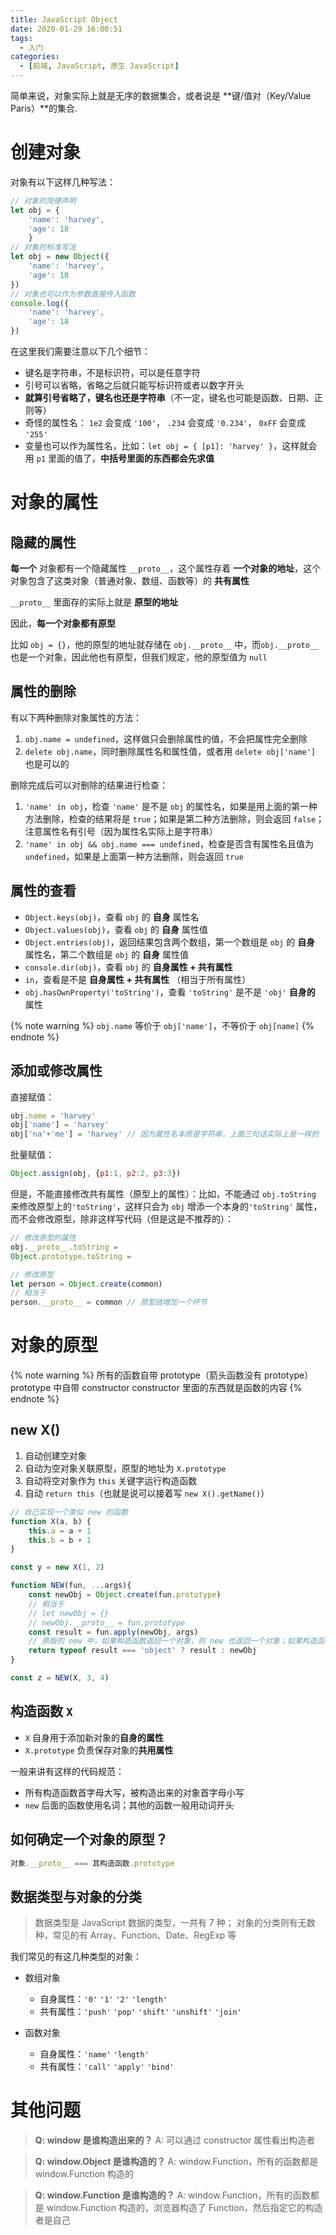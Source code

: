 ```yaml
---
title: JavaScript Object
date: 2020-01-29 16:00:51
tags:
  - 入门
categories:
  - [前端, JavaScript, 原生 JavaScript]
---
```


简单来说，对象实际上就是无序的数据集合，或者说是 **键/值对（Key/Value Paris）**的集合.

<!-- more -->

# 创建对象

对象有以下这样几种写法：

```js
// 对象的简便声明
let obj = {
    'name': 'harvey',
    'age': 18
    }
// 对象的标准写法
let obj = new Object({
    'name': 'harvey',
    'age': 18
})
// 对象也可以作为参数直接传入函数
console.log({
    'name': 'harvey',
    'age': 18
})
```

在这里我们需要注意以下几个细节：

- 键名是字符串，不是标识符，可以是任意字符
- 引号可以省略，省略之后就只能写标识符或者以数字开头
- **就算引号省略了，键名也还是字符串**（不一定，键名也可能是函数、日期、正则等）
- 奇怪的属性名： `1e2` 会变成 `'100'`， `.234` 会变成 `'0.234'`， `0xFF` 会变成 `'255'`
- 变量也可以作为属性名，比如：`let obj = { [p1]: 'harvey' }`，这样就会用 `p1` 里面的值了，**中括号里面的东西都会先求值**

# 对象的属性

## 隐藏的属性

**每一个** 对象都有一个隐藏属性 `__proto__`，这个属性存着 **一个对象的地址**，这个对象包含了这类对象（普通对象、数组、函数等）的 **共有属性**

`__proto__` 里面存的实际上就是 **原型的地址**

因此，**每一个对象都有原型**

比如 `obj = {}`，他的原型的地址就存储在 `obj.__proto__` 中，而`obj.__proto__` 也是一个对象，因此他也有原型，但我们规定，他的原型值为 `null`

## 属性的删除

有以下两种删除对象属性的方法：

1. `obj.name = undefined`，这样做只会删除属性的值，不会把属性完全删除
2. `delete obj.name`，同时删除属性名和属性值，或者用 `delete obj['name']` 也是可以的

删除完成后可以对删除的结果进行检查：

1. `'name' in obj`，检查 `'name'` 是不是 `obj` 的属性名，如果是用上面的第一种方法删除，检查的结果将是 `true`；如果是第二种方法删除，则会返回 `false`；注意属性名有引号（因为属性名实际上是字符串）
2. `'name' in obj && obj.name === undefined`，检查是否含有属性名且值为 `undefined`，如果是上面第一种方法删除，则会返回 `true`

## 属性的查看

- `Object.keys(obj)`，查看 `obj` 的 **自身** 属性名
- `Object.values(obj)`，查看 `obj` 的  **自身** 属性值
- `Object.entries(obj)`，返回结果包含两个数组，第一个数组是 `obj` 的 **自身** 属性名，第二个数组是 `obj` 的 **自身** 属性值
- `console.dir(obj)`，查看 `obj` 的 **自身属性 + 共有属性**
- `in`，查看是不是 **自身属性 + 共有属性** （相当于所有属性）
- `obj.hasOwnProperty('toString')`，查看 `'toString'` 是不是 `'obj'` **自身的** 属性

{% note warning %}
`obj.name` 等价于 `obj['name']`，不等价于 `obj[name]`
{% endnote %}

## 添加或修改属性

直接赋值：

```javascript
obj.name = 'harvey'
obj['name'] = 'harvey'
obj['na'+'me'] = 'harvey' // 因为属性名本质是字符串，上面三句话实际上是一样的
```

批量赋值：

```javascript
Object.assign(obj, {p1:1, p2:2, p3:3})
```

但是，不能直接修改共有属性（原型上的属性）：比如，不能通过 `obj.toString` 来修改原型上的`'toString'`，这样只会为 `obj` 增添一个本身的`'toString'` 属性，而不会修改原型，除非这样写代码（但是这是不推荐的）：

```js
// 修改原型的属性
obj.__proto__.toString =
Object.prototype.toString =

// 修改原型
let person = Object.create(common)
// 相当于
person.__proto__ = common // 原型链增加一个环节
```

# 对象的原型

{% note warning %}
所有的函数自带 prototype（箭头函数没有 prototype）
prototype 中自带 constructor
constructor 里面的东西就是函数的内容
{% endnote %}

## new X()

1. 自动创建空对象
2. 自动为空对象关联原型，原型的地址为 `X.prototype`
3. 自动将空对象作为 `this` 关键字运行构造函数
4. 自动 `return this`（也就是说可以接着写 `new X().getName()`）

```js
// 自己实现一个类似 new 的函数
function X(a, b) {
    this.a = a + 1
    this.b = b + 1
}

const y = new X(1, 2)

function NEW(fun, ...args){
    const newObj = Object.create(fun.prototype)
    // 相当于
    // let newObj = {}
    // newObj.__proto__ = fun.prototype
    const result = fun.apply(newObj, args)
    // 原版的 new 中，如果构造函数返回一个对象，则 new 也返回一个对象；如果构造函数返回一个简单类型，则 new 返回刚刚创建的新对象
    return typeof result === 'object' ? result : newObj
}

const z = NEW(X, 3, 4)
```

## 构造函数 `X`

- `X` 自身用于添加新对象的**自身的属性**
- `X.prototype` 负责保存对象的**共用属性**

一般来讲有这样的代码规范：

- 所有构造函数首字母大写，被构造出来的对象首字母小写
- `new` 后面的函数使用名词；其他的函数一般用动词开头

## 如何确定一个对象的原型？

```js
对象.__proto__ === 其构造函数.prototype
```

## 数据类型与对象的分类

>  数据类型是 JavaScript 数据的类型，一共有 7 种；
>  对象的分类则有无数种，常见的有 Array、Function、Date、RegExp 等

我们常见的有这几种类型的对象：

- 数组对象
  - 自身属性：`'0'` `'1'` `'2'` `'length'`
  - 共有属性：`'push'` `'pop'` `'shift'` `'unshift'` `'join'`

- 函数对象
  - 自身属性：`'name'` `'length'`
  - 共有属性：`'call'` `'apply'` `'bind'`
  
# 其他问题

> **Q: window 是谁构造出来的？**
> A: 可以通过 constructor 属性看出构造者

> **Q: window.Object 是谁构造的？**
> A: window.Function，所有的函数都是 window.Function 构造的

> **Q: window.Function 是谁构造的？**
> A: window.Function，所有的函数都是 window.Function 构造的，浏览器构造了 Function，然后指定它的构造者是自己